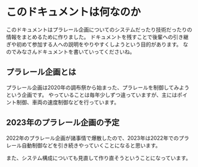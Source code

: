# このドキュメントは何なのか

このドキュメントはプラレール企画についてのシステムだったり技術だったりの情報をまとめるために作りました。
ドキュメントを残すことで後輩への引き継ぎや初めて参加する人への説明をやりやすくしようという目的があります。
なのでみなさんドキュメントを書いていってくださいね。

## プラレール企画とは

プラレール企画は2020年の調布祭から始まった、プラレールを制御してみようという企画です。
やっていることは毎年少しずつ違っていますが、主にはポイント制御、車両の速度制御などを行っています。

## 2023年のプラレール企画の予定

2022年のプラレール企画が諸事情で爆散したので、2023年は2022年でのプラレール自動制御などを引き続きやっていくことになると思います。

また、システム構成についても見直して作り直そうということになっています。
